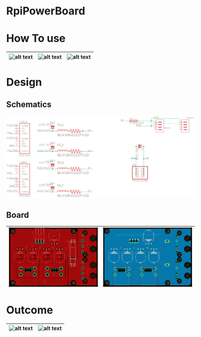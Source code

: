 # RpiPowerBoard

# How To use
![alt text](Bramble/img/howtouse1.jpg "How to use") | ![alt text](Bramble/img/howtouse2.jpg "How to use") | ![alt text](Bramble/img/howtouse3.jpg "How to use")
--- | --- | ---

# Design
## Schematics
![alt text](Bramble/img/schematics.png "Schematics")

## Board
![alt text](Bramble/img/top.png "Top side") | ![alt text](Bramble/img/bottom.png "Bottom side")
--- | ---

# Outcome
![alt text](Bramble/img/made.jpg "Made PCB") | ![alt text](Bramble/img/assembled.jpg "Assembled PCB")
--- | ---